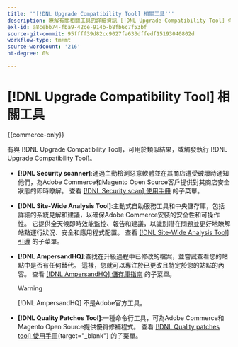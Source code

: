 ```yaml
---
title: '"[!DNL Upgrade Compatibility Tool] 相關工具'''
description: 瞭解有關相關工具的詳細資訊 [!DNL Upgrade Compatibility Tool] 你的Adobe Commerce計畫。
exl-id: a8cebb74-fba9-42ce-914b-b8fb6c7f53bf
source-git-commit: 95ffff39d82cc9027fa633dffedf15193040802d
workflow-type: tm+mt
source-wordcount: '216'
ht-degree: 0%

---
```


# [!DNL Upgrade Compatibility Tool] 相關工具

{{commerce-only}}

有與 [!DNL Upgrade Compatibility Tool]，可用於類似結果，或觸發執行 [!DNL Upgrade Compatibility Tool]。

- **[!DNL Security scanner]**:通過主動檢測惡意軟體並在其商店遭受破壞時通知他們，為Adobe Commerce和Magento Open Source客戶提供對其商店安全狀態的即時瞭解。 查看 [[!DNL Security scan] 使用手冊](https://docs.magento.com/user-guide/magento/security-scan.html) 的子菜單。

- **[!DNL Site-Wide Analysis Tool]**:主動式自助服務工具和中央儲存庫，包括詳細的系統見解和建議，以確保Adobe Commerce安裝的安全性和可操作性。 它提供全天候即時效能監控、報告和建議，以識別潛在問題並更好地瞭解站點運行狀況、安全和應用程式配置。 查看 [[!DNL Site-Wide Analysis Tool] 引導](../../tools/site-wide-analysis-tool/intro.md) 的子菜單。

- **[!DNL AmpersandHQ]**:查找在升級過程中已修改的檔案，並嘗試查看您的站點中是否有任何替代。 這樣，您就可以專注於已更改且特定於您的站點的內容。 查看 [[!DNL AmpersandHQ] 儲存庫指南](https://github.com/AmpersandHQ) 的子菜單。

   >[!WARNING]
   >
   >[!DNL AmpersandHQ] 不是Adobe官方工具。

- **[!DNL Quality Patches Tool]**:一種命令行工具，可為Adobe Commerce和Magento Open Source提供優質修補程式。 查看 [[!DNL Quality patches tool] 使用手冊](https://experienceleague.adobe.com/tools/commerce-quality-patches/index.html){target="_blank"} 的子菜單。

